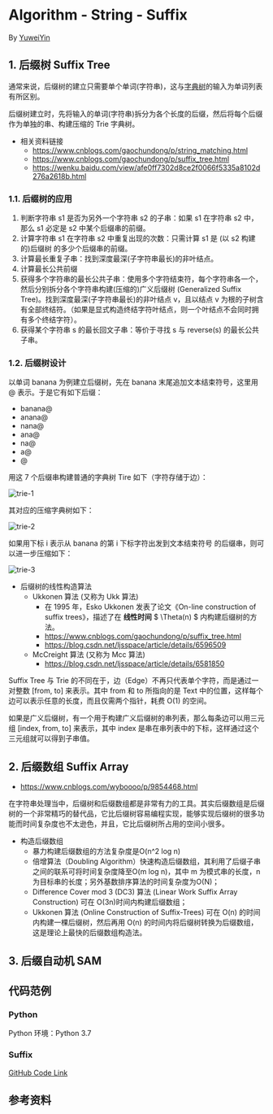# Algorithm - String - Suffix

By [YuweiYin](https://yuweiyin.github.io/)

## 1. 后缀树 Suffix Tree

通常来说，后缀树的建立只需要单个单词(字符串)，这与[字典树](./string-trie)的输入为单词列表 有所区别。

后缀树建立时，先将输入的单词(字符串)拆分为各个长度的后缀，然后将每个后缀作为单独的串、构建压缩的 Trie 字典树。

- 相关资料链接
    - https://www.cnblogs.com/gaochundong/p/string_matching.html
    - https://www.cnblogs.com/gaochundong/p/suffix_tree.html
    - https://wenku.baidu.com/view/afe0ff7302d8ce2f0066f5335a8102d276a2618b.html

### 1.1. 后缀树的应用

1. 判断字符串 s1 是否为另外一个字符串 s2 的子串：如果 s1 在字符串 s2 中，那么 s1 必定是 s2 中某个后缀串的前缀。
2. 计算字符串 s1 在字符串 s2 中重复出现的次数：只需计算 s1 是 (以 s2 构建的)后缀树 的多少个后缀串的前缀。
3. 计算最长重复子串：找到深度最深(子字符串最长)的非叶结点。
4. 计算最长公共前缀
5. 获得多个字符串的最长公共子串：使用多个字符结束符，每个字符串各一个，然后分别拆分各个字符串构建(压缩的)广义后缀树 (Generalized Suffix Tree)。找到深度最深(子字符串最长)的非叶结点 v，且以结点 v 为根的子树含有全部终结符。（如果是显式构造终结字符叶结点，则一个叶结点不会同时拥有多个终结字符）。
6. 获得某个字符串 s 的最长回文子串：等价于寻找 s 与 reverse(s) 的最长公共子串。

### 1.2. 后缀树设计

以单词 banana 为例建立后缀树，先在 banana 末尾追加文本结束符号，这里用 @ 表示。于是它有如下后缀：

- banana@
- anana@
- nana@
- ana@
- na@
- a@
- @

用这 7 个后缀串构建普通的字典树 Tire 如下（字符存储于边）：

![trie-1](/img/info-technology/algorithm/data-structure/trie-1.png)

其对应的压缩字典树如下：

![trie-2](/img/info-technology/algorithm/data-structure/trie-2.png)

如果用下标 i 表示从 banana 的第 i 下标字符出发到文本结束符号 的后缀串，则可以进一步压缩如下：

![trie-3](/img/info-technology/algorithm/data-structure/trie-3.png)

- 后缀树的线性构造算法
    - Ukkonen 算法 (又称为 Ukk 算法)
        - 在 1995 年，Esko Ukkonen 发表了论文《On-line construction of suffix trees》，描述了在 **线性时间** $ \Theta(n) $ 内构建后缀树的方法。
        - https://www.cnblogs.com/gaochundong/p/suffix_tree.html
        - https://blog.csdn.net/ljsspace/article/details/6596509
    - McCreight 算法 (又称为 Mcc 算法)
        - https://blog.csdn.net/ljsspace/article/details/6581850

Suffix Tree 与 Trie 的不同在于，边（Edge）不再只代表单个字符，而是通过一对整数 \[from, to\] 来表示。其中 from 和 to 所指向的是 Text 中的位置，这样每个边可以表示任意的长度，而且仅需两个指针，耗费 O(1) 的空间。

如果是广义后缀树，有一个用于构建广义后缀树的串列表，那么每条边可以用三元组 \[index, from, to\] 来表示，其中 index 是串在串列表中的下标，这样通过这个三元组就可以得到子串值。

## 2. 后缀数组 Suffix Array

- https://www.cnblogs.com/wyboooo/p/9854468.html

在字符串处理当中，后缀树和后缀数组都是非常有力的工具。其实后缀数组是后缀树的一个非常精巧的替代品，它比后缀树容易编程实现，能够实现后缀树的很多功能而时间复杂度也不太逊色，并且，它比后缀树所占用的空间小很多。

- 构造后缀数组
    - 暴力构建后缀数组的方法复杂度是O(n^2 log n)
    - 倍增算法（Doubling Algorithm）快速构造后缀数组，其利用了后缀子串之间的联系可将时间复杂度降至O(m log n)，其中 m 为模式串的长度，n 为目标串的长度；另外基数排序算法的时间复杂度为O(N)；
    - Difference Cover mod 3 (DC3) 算法 (Linear Work Suffix Array Construction) 可在 O(3n)时间内构建后缀数组；
    - Ukkonen 算法 (Online Construction of Suffix-Trees) 可在 O(n) 的时间内构建一棵后缀树，然后再用 O(n) 的时间内将后缀树转换为后缀数组，这是理论上最快的后缀数组构造法。

## 3. 后缀自动机 SAM

## 代码范例

### Python

Python 环境：Python 3.7

### Suffix

[GitHub Code Link](https://github.com/YuweiYin/Code_Play/blob/master/Algorithm-Essence/data-structure/string-suffix.py)

## 参考资料
